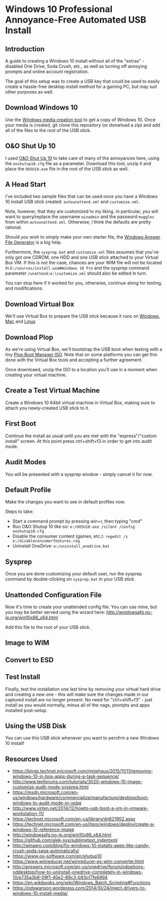 # Windows 10 Professional Annoyance-Free Automated USB Install

## Introduction
A guide to creating a Windows 10 install without all of the "extras" - disabled One Drive, Soda Crush, etc., as well as turning off annoying prompts and online account registration. 

The goal of this setup was to create a USB key that could be used to easily create a hassle-free desktop install method for a gaming PC, but may suit other purposes as well. 

## Download Windows 10
Use the [Windows media creation tool](https://www.microsoft.com/en-ca/software-download/windows10) to get a copy of Windows 10. Once your media is created, git clone this repository (or donwload a zip) and add all of the files to the root of the USB stick. 

## O&O Shut Up 10
I used [O&O Shut Up 10](https://www.oo-software.com/en/shutup10) to take care of many of the annoyances here, using the `ooshutup10.cfg` file as a parameter. Download this tool, unzip it and place the `OOSU10.exe` file in the root of the USB stick as well. 

## A Head Start
I've included two sample files that can be used once you have a Windows 10 install USB stick created: `autounattend.xml` and `customize.xml`.

Note, however, that they are customized to my liking. In particular, you will want to query/replace the username `winadmin` and the password `muggles` from within `autounattend.xml`. Otherwise, I think the defaults are pretty rational. 

Should you wish to simply make your own starter file, the [Windows Answer File Generator](http://windowsafg.no-ip.org/win10x86_x64.html) is a big help. 

Furthermore, the `sysprep.bat` and `customize.xml` files assumes that you've only got one CDROM, one HDD and one USB stick attached to your Virtual Box VM. If this is not the case, chances are your WIM file will not be located in `E:/sources/install.wim#Windows 10 Pro` and the sysprep command parameter `/unattend:e:\customize.xml` should also be edited in turn. 

You can stop here if it worked for you, otherwise, continue along for testing, and modifications. 
## Download Virtual Box
We'll use Virtual Box to prepare the USB stick because it runs on [Windows](http://download.virtualbox.org/virtualbox/5.0.24/VirtualBox-5.0.24-108355-Win.exe), [Mac](http://download.virtualbox.org/virtualbox/5.0.24/VirtualBox-5.0.24-108355-OSX.dmg) and [Linux](https://www.virtualbox.org/wiki/Linux_Downloads)
## Download Plop
As we're using Virtual Box, we'll bootstrap the USB boot when testing with a tiny [Plop Boot Manager ISO](https://download.plop.at/files/bootmngr/plpbt-5.0.15.zip). Note that on some platforms you can get this done with the Virtual Box tools and accepting a further agreement. 

Once downloaed, unzip the ISO to a location you'll use in a moment when creating your virtual machine.
## Create a Test Virtual Machine
Create a Windows 10 64bit virtual machine in Virtual Box, making sure to attach you newly-created USB stick to it.
## First Boot
Continue the install as usual until you are met with the "express"/"custom install" screen. At this point press ctrl+shift+f3 in order to get into audit mode. 
## Audit Modes
You will be presented with a sysprep window - simply cancel it for now. 
## Default Profile
Make the changes you want to see in default profiles now. 

Steps to take:
* Start a command prompt by pressing win+r, then typing "cmd"
* Run O&O Shutup 10 like so: `e:/OOSU10.exe /silent /config ooshutup10.cfg`
* Disable the consumer content (games, etc.): `regedit /s e:/disableconsumerfeatures.reg`
* Uninstall OneDrive: `e:/uninstall_onedrive.bat`

## Sysprep
Once you are done customizing your default user, run the sysprep command by double-clicking on `sysprep.bat` in your USB stick. 
## Unattended Configuration File
Now it's time to create your unattended config file. You can use mine, but you may be better served using the wizard here: http://windowsafg.no-ip.org/win10x86_x64.html 

Add this file to the root of your USB stick. 
## Image to WIM
## Convert to ESD
## Test Install
Finally, test the installation one last time by removing your virtual hard drive and creating a new one - this will make sure the changes made in our captured install are no longer present. No need for "ctrl+shift+f3" - just install as you would normally, minus all of the nags, prompts and apps installed post-setup. 
## Using the USB Disk
You can use this USB stick whenever you want to perofrm a new Windows 10 install!

## Resources Used 

* https://blogs.technet.microsoft.com/mniehaus/2015/11/11/removing-windows-10-in-box-apps-during-a-task-sequence/
* http://www.tenforums.com/tutorials/3020-windows-10-image-customize-audit-mode-sysprep.html
* https://msdn.microsoft.com/en-us/windows/hardware/commercialize/manufacture/desktop/boot-windows-to-audit-mode-or-oobe
* http://www.virten.net/2014/12/howto-usb-boot-a-vm-in-vmware-workstation-11/
* https://technet.microsoft.com/en-ca/library/dn621902.aspx
* https://technet.microsoft.com/en-us/itpro/windows/deploy/create-a-windows-10-reference-image
* http://windowsafg.no-ip.org/win10x86_x64.html
* https://github.com/alek-sys/sublimetext_indentxml
* http://winaero.com/blog/fix-windows-10-installs-apps-like-candy-crush-soda-saga-automatically/
* https://www.oo-software.com/en/shutup10
* https://www.winreducer.net/winreducer-es-wim-converter.html
* http://answers.microsoft.com/en-us/onedrive/forum/odoptions-oddesktop/how-to-uninstall-onedrive-completely-in-windows-10/e735a3b8-09f1-40e2-89c3-b93cf7fe6994
* https://en.wikibooks.org/wiki/Windows_Batch_Scripting#Functions
* https://ndswanson.wordpress.com/2014/10/24/inject-drivers-to-windows-10-install-media/
